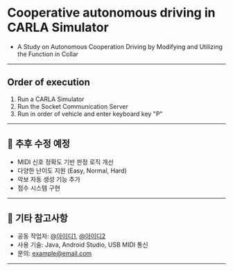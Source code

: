 # Cooperative autonomous driving in CARLA Simulator

- A Study on Autonomous Cooperation Driving by Modifying and Utilizing the Function in Collar

---

## Order of execution

1. Run a CARLA Simulator
2. Run the Socket Communication Server 
3. Run in order of vehicle and enter keyboard key "P"

---

## 🔧 추후 수정 예정

- MIDI 신호 정확도 기반 판정 로직 개선  
- 다양한 난이도 지원 (Easy, Normal, Hard)  
- 악보 자동 생성 기능 추가  
- 점수 시스템 구현  

---

## 💬 기타 참고사항

- 공동 작업자: [@아이디1](https://github.com/아이디1), [@아이디2](https://github.com/아이디2)  
- 사용 기술: Java, Android Studio, USB MIDI 통신  
- 문의: example@email.com

---
